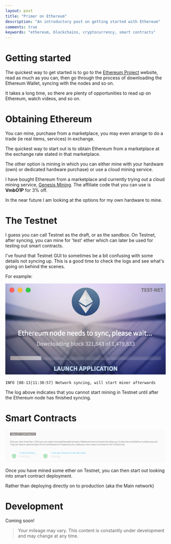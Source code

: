 ```yaml
---
layout: post
title: "Primer on Ethereum"
description: "An introductory post on getting started with Ethereum"
comments: true
keywords: "ethereum, blockchains, cryptocurrency, smart contracts"
---
```



# Getting started

The quickest way to get started is to go to the
[Ethereum Project](https://www.ethereum.org/) website, read as much as you can,
then go through the process of downloading the Ethereum Wallet, syncing with
the nodes and so on.

It takes a long time, so there are plenty of opportunities to read up on
Ethereum, watch videos, and so on.


# Obtaining Ethereum

You can mine, purchase from a marketplace, you may even arrange to do a trade
(ie real items, services) in exchange.

The quickest way to start out is to obtain Ethereum from a marketplace at the
exchange rate stated in that marketplace.

The other option is mining in which you can either mine with your hardware (own)
or dedicated hardware purchase) or use a cloud mining service.

I have bought Ethereum from a marketplace and currently trying out a cloud
mining service, [Genesis Mining](https://www.genesis-mining.com). The
affiliate code that you can use is **VmbO1P** for 3% off.

In the near future I am looking at the options for my own hardware to mine.


# The Testnet

I guess you can call Testnet as the draft, or as the sandbox.
On Testnet, after syncing, you can mine for 'test' ether which can later be used
for testing out smart contracts.

I've found that Testnet GUI to sometimes be a bit confusing with some details
not syncing up.  This is a good time to check the logs and see what's going on
behind the scenes.

For example:

![Screenshot1](/assets/images/ethnodesync.png)

```
INFO [08-13|11:30:57] Network syncing, will start miner afterwards 
```

The log above indicates that you cannot start mining in Testnet until after the
Ethereum node has finished syncing.


# Smart Contracts

![Screenshot1](/assets/images/walletcontracts-testnet.png)

Once you have mined some ether on Testnet, you can then start out looking into
smart contract deployment.

Rather than deploying directly on to production (aka the Main network)

# Development

Coming soon!


> Your mileage may vary.  This content is constantly under development and may change at any time.
